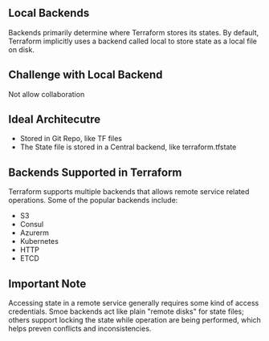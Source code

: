 ## Local Backends
Backends primarily determine where Terraform stores its states. By default, Terraform implicitly uses a backend called local to store state as a local file on disk.

## Challenge with Local Backend
Not allow collaboration

## Ideal Architecutre
- Stored in Git Repo, like TF files
- The State file is stored in a Central backend, like terraform.tfstate

## Backends Supported in Terraform
Terraform supports multiple backends that allows remote service related operations. Some of the popular backends include: 
- S3
- Consul
- Azurerm
- Kubernetes
- HTTP
- ETCD

## Important Note
Accessing state in a remote service generally requires some kind of access credentials. Smoe backends act like plain "remote disks" for state files; others support locking the state while operation are being performed, which helps preven conflicts and inconsistencies.
